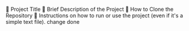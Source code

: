 	Project Title
	Brief Description of the Project
	How to Clone the Repository
	Instructions on how to run or use the project (even if it's a simple text file).
change done
